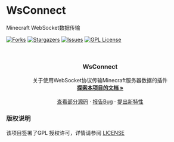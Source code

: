 # WsConnect

Minecraft WebSocket数据传输

<!-- PROJECT SHIELDS -->

[![Forks][forks-shield]][forks-url]
[![Stargazers][stars-shield]][stars-url]
[![Issues][issues-shield]][issues-url]
[![GPL License][license-shield]][license-url]

<!-- PROJECT LOGO -->
<br />

<h3 align="center">WsConnect</h3>
  <p style="text-align: center">
    关于使用WebSocket协议传输Minecraft服务器数据的插件
    <br />
    <a href="https://github.com/LectWolf/WsConnect"><strong>探索本项目的文档 »</strong></a>
    <br />
    <br />
    <a href="https://github.com/LectWolf/WsConnect">查看部分源码</a>
    ·
    <a href="https://github.com/LectWolf/WsConnect/issues">报告Bug</a>
    ·
    <a href="https://github.com/LectWolf/WsConnect/issues">提出新特性</a>
  </p>

### 版权说明

该项目签署了GPL 授权许可，详情请参阅 [LICENSE](https://github.com/LectWolf/WsConnect/blob/master/LICENSE)


<!-- links -->

[your-project-path]:LectWolf/WsConnect

[contributors-shield]: https://img.shields.io/github/contributors/LectWolf/WsConnect.svg?style=flat-square

[contributors-url]: https://github.com/LectWolf/WsConnect/graphs/contributors

[forks-shield]: https://img.shields.io/github/forks/LectWolf/WsConnect.svg?style=flat-square

[forks-url]: https://github.com/LectWolf/WsConnect/network/members

[stars-shield]: https://img.shields.io/github/stars/LectWolf/WsConnect.svg?style=flat-square

[stars-url]: https://github.com/LectWolf/WsConnect/stargazers

[issues-shield]: https://img.shields.io/github/issues/LectWolf/WsConnect.svg?style=flat-square

[issues-url]: https://img.shields.io/github/issues/LectWolf/WsConnect.svg

[license-shield]: https://img.shields.io/github/license/LectWolf/WsConnect.svg?style=flat-square

[license-url]: https://github.com/LectWolf/WsConnect/blob/master/LICENSE.txt

[linkedin-shield]: https://img.shields.io/badge/-LinkedIn-black.svg?style=flat-square&logo=linkedin&colorB=555

[linkedin-url]: https://linkedin.com/in/shaojintian
